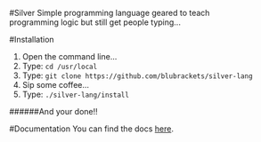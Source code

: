 #Silver
Simple programming language geared to teach<br />
programming logic but still get people typing...

#Installation
1. Open the command line...
2. Type: `cd /usr/local`
3. Type: `git clone https://github.com/blubrackets/silver-lang`
4. Sip some coffee...
5. Type: `./silver-lang/install`

######And your done!!

#Documentation
You can find the docs <a href="https://github.com/blubrackets/silver-lang/docs/DOC.md">here</a>.
